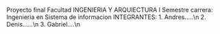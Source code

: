 Proyecto final 
Facultad INGENIERIA Y ARQUIECTURA
I Semestre
carrera: Ingenieria en Sistema de informacion
                    INTEGRANTES:
        1. Andres.....\n
        2. Denis......\n
        3. Gabriel....\n
